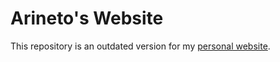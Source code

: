 # Arineto's Website
This repository is an outdated version for my [personal website](http//arineto.com). 
